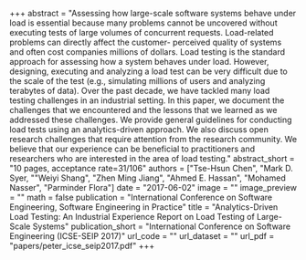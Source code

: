 +++
abstract = "Assessing how large-scale software systems behave under load is essential because many problems cannot be uncovered without executing tests of large volumes of concurrent requests. Load-related problems can directly affect the customer- perceived quality of systems and often cost companies millions of dollars. Load testing is the standard approach for assessing how a system behaves under load. However, designing, executing and analyzing a load test can be very difficult due to the scale of the test (e.g., simulating millions of users and analyzing terabytes of data). Over the past decade, we have tackled many load testing challenges in an industrial setting. In this paper, we document the challenges that we encountered and the lessons that we learned as we addressed these challenges. We provide general guidelines for conducting load tests using an analytics-driven approach. We also discuss open research challenges that require attention from the research community. We believe that our experience can be beneficial to practitioners and researchers who are interested in the area of load testing."
abstract_short = "10 pages, acceptance rate=31/106"
authors = ["Tse-Hsun Chen", "Mark D. Syer, ""Weiyi Shang", "Zhen Ming Jiang", "Ahmed E. Hassan", "Mohamed Nasser", "Parminder Flora"]
date = "2017-06-02"
image = ""
image_preview = ""
math = false
publication = "International Conference on Software Engineering, Software Engineering in Practice"
title = "Analytics-Driven Load Testing: An Industrial Experience Report on Load Testing of Large-Scale Systems"
publication_short = "International Conference on Software Engineering (ICSE-SEIP 2017)"
url_code = ""
url_dataset = ""
url_pdf = "papers/peter_icse_seip2017.pdf"
+++
